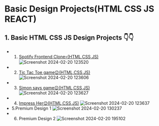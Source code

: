 # Basic Design Projects(HTML CSS JS REACT)
 
## 1. Basic HTML CSS JS Design Projects 👇👇
 - 1. <a href="https://spotify-fronted-clone.netlify.app/" target="_blank">Spotify Frontend Clone💀(HTML,CSS,JS)</a>
![Screenshot 2024-02-20 123520](https://github.com/yourSrijit/Full-Stack-Projects-2024/assets/91645620/b6a2d9ed-8dec-456f-9e71-540dfd3ae32d)
 - 2. <a href="https://tic-tac-toe-mby-srijit.netlify.app/">Tic Tac Toe game😉(HTML,CSS,JS)</a>
![Screenshot 2024-02-20 123606](https://github.com/yourSrijit/Full-Stack-Projects-2024/assets/91645620/8fade2cc-f284-4fc6-a216-289f9bf3ff93)
- 3. <a href="https://simon-says-game-mby-srijit.netlify.app/">Simon says game😉(HTML,CSS,JS)</a>
![Screenshot 2024-02-20 123627](https://github.com/yourSrijit/Full-Stack-Projects-2024/assets/91645620/d279eaa0-baef-4098-93bd-1a5c5aa0bdd5)
- 4. <a href="https://can-we-go-for-a-date.netlify.app/">Impress Her😉(HTML,CSS,JS)</a>
![Screenshot 2024-02-20 123637](https://github.com/yourSrijit/Full-Stack-Projects-2024/assets/91645620/e77f614b-7728-43ac-9970-b0a452a32100)
- 5.Premium Design 1
![Screenshot 2024-02-20 130237](https://github.com/yourSrijit/Full-Stack-Projects-2024/assets/91645620/0d66e5b7-89bb-4056-91c2-e6233035b9f4)
- 6. Premium Design 2
![Screenshot 2024-02-20 195102](https://github.com/yourSrijit/Frontend-Projects-2024/assets/91645620/3133af13-6f50-442e-bf7d-9adc9a812a3d)
   
 


